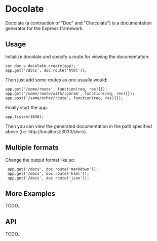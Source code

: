 # Docolate

Docolate (a contraction of "Doc" and "Chocolate") is a documentation generator for the Express framework.

## Usage

Initialize docolate and specify a route for viewing the documentation:

```
var doc = docolate.create(app);
app.get('/docs', doc.route('html'));
```

Then just add some routes as one usually would:

```
app.get('/some/route', function(req, res){});
app.get('/some/route/with/:param', function(req, res){});
app.post('/some/other/route', function(req, res){});
```
Finally start the app:

```
app.listen(3030);
```

Then you can view the generated documentation in the path specified above (i.e. http://localhost:3030/docs).

## Multiple formats

Change the output format like so:

```
 app.get('/docs', doc.route('markdown'));
 app.get('/docs', doc.route('html'));
 app.get('/docs', doc.route('json'));
```

## More Examples

TODO..

## API

TODO..